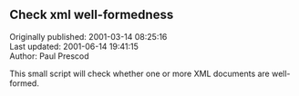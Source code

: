 ## Check xml well-formedness  
Originally published: 2001-03-14 08:25:16  
Last updated: 2001-06-14 19:41:15  
Author: Paul Prescod  
  
This small script will check whether one or more XML documents are well-formed.